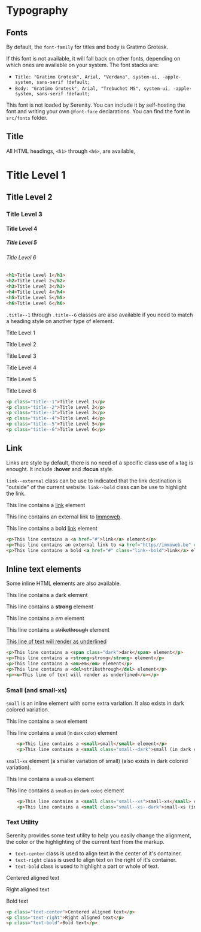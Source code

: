 # Typography

## Fonts

By default, the `font-family` for titles and body is Gratimo Grotesk.

If this font is not available, it will fall back on other fonts, depending on which ones are available on your system. The font stacks are:

- `Title: "Gratimo Grotesk", Arial, "Verdana", system-ui, -apple-system, sans-serif !default;`
- `Body: "Gratimo Grotesk", Arial, "Trebuchet MS", system-ui, -apple-system, sans-serif !default;`

This font is not loaded by Serenity. You can include it  by self-hosting the font and writing your own `@font-face` declarations.
You can find the font in `src/fonts` folder.

## Title

All HTML headings, `<h1>` through `<h6>`, are available,

<div class="sd-example">
    <h1>Title Level 1</h1>
    <h2>Title Level 2</h2>
    <h3>Title Level 3</h3>
    <h4>Title Level 4</h4>
    <h5>Title Level 5</h5>
    <h6>Title Level 6</h6>
</div>

```html
<h1>Title Level 1</h1>
<h2>Title Level 2</h2>
<h3>Title Level 3</h3>
<h4>Title Level 4</h4>
<h5>Title Level 5</h5>
<h6>Title Level 6</h6>
```

`.title--1` through `.title--6` classes are also available if you need to match a heading style on another type of element.

<div class="sd-example">
    <p class="title--1">Title Level 1</p>
    <p class="title--2">Title Level 2</p>
    <p class="title--3">Title Level 3</p>
    <p class="title--4">Title Level 4</p>
    <p class="title--5">Title Level 5</p>
    <p class="title--6">Title Level 6</p>
</div>

```html
<p class="title--1">Title Level 1</p>
<p class="title--2">Title Level 2</p>
<p class="title--3">Title Level 3</p>
<p class="title--4">Title Level 4</p>
<p class="title--5">Title Level 5</p>
<p class="title--6">Title Level 6</p>
```

## Link

Links are style by default, there is no need of a specific class use of `a` tag is enought. It include **:hover** and **:focus** style.

`link--external` class can be use to indicated that the link destination is "outside" of the current website.
`link--bold` class can be use to highlight the link.

<div class="sd-example">
    <p>
        This line contains a <a href="#">link</a> element
    </p>
    <p>
        This line contains an external link to <a href="https//immoweb.be" class="link--external" title="Open the Immoweb Website">Immoweb</a>.
    </p>
    <p>
        This line contains a bold <a href="#" class="link--bold">link</a> element
    </p>
</div>

```html
<p>This line contains a <a href="#">link</a> element</p>
<p>This line contains an external link to <a href="https//immoweb.be" class="link--external" title="Open the Immoweb Website">Immoweb</a>.</p>
<p>This line contains a bold <a href="#" class="link--bold">link</a> element</p>

```

## Inline text elements

Some inline HTML elements are also available.

<div class="sd-example">
    <p>This line contains a <span class="dark">dark</span> element</p>
    <p>This line contains a <strong>strong</strong> element</p>
    <p>This line contains a <em>em</em> element</p>
    <p>This line contains a <del>strikethrough</del> element</p>
    <p><u>This line of text will render as underlined</u></p>
</div>

```html
<p>This line contains a <span class="dark">dark</span> element</p>
<p>This line contains a <strong>strong</strong> element</p>
<p>This line contains a <em>em</em> element</p>
<p>This line contains a <del>strikethrough</del> element</p>
<p><u>This line of text will render as underlined</u></p>
```

### Small (and small-xs)

`small` is an inline element with some extra variation. It also exists in dark colored variation.

<div class="sd-example">
    <p>This line contains a <small>small</small> element</p>
    <p>This line contains a <small class="small--dark">small (in dark color)</small> element</p>
</div>

```html
    <p>This line contains a <small>small</small> element</p>
    <p>This line contains a <small class="small--dark">small (in dark color)</small> element</p>
```

`small-xs` element (a smaller variation of small) (also exists in dark colored variation).

<div class="sd-example">
    <p>This line contains a <small class="small--xs">small-xs</small> element</p>
    <p>This line contains a <small class="small--xs--dark">small-xs (in dark color)</small> element</p>
</div>

```html
    <p>This line contains a <small class="small--xs">small-xs</small> element</p>
    <p>This line contains a <small class="small--xs--dark">small-xs (in dark color)</small> element</p>
```

### Text Utility

Serenity provides some text utility to help you easily change the alignment, the color or the highlighting of the current text from the markup.

* `text-center` class is used to align text in the center of it's container.
* `text-right` class is used to align text on the right of it's container.
* `text-bold` class is used to highlight a part or whole of text.

<div class="sd-example">
    <p class="text-center">Centered aligned text</p>
    <p class="text-right">Right aligned text</p>
    <p class="text-bold">Bold text</p>
</div>

```html
<p class="text-center">Centered aligned text</p>
<p class="text-right">Right aligned text</p>
<p class="text-bold">Bold text</p>
```
